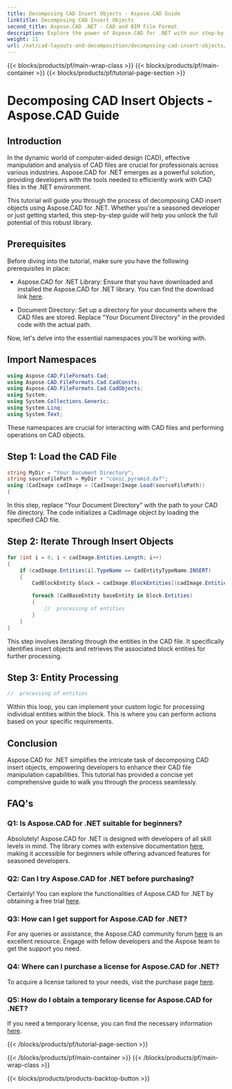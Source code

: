 ```yaml
---
title: Decomposing CAD Insert Objects - Aspose.CAD Guide
linktitle: Decomposing CAD Insert Objects
second_title: Aspose.CAD .NET - CAD and BIM File Format
description: Explore the power of Aspose.CAD for .NET with our step-by-step guide on decomposing CAD insert objects.
weight: 11
url: /net/cad-layouts-and-decomposition/decomposing-cad-insert-objects/
---
```


{{< blocks/products/pf/main-wrap-class >}}
{{< blocks/products/pf/main-container >}}
{{< blocks/products/pf/tutorial-page-section >}}

# Decomposing CAD Insert Objects - Aspose.CAD Guide

## Introduction

In the dynamic world of computer-aided design (CAD), effective manipulation and analysis of CAD files are crucial for professionals across various industries. Aspose.CAD for .NET emerges as a powerful solution, providing developers with the tools needed to efficiently work with CAD files in the .NET environment.

This tutorial will guide you through the process of decomposing CAD insert objects using Aspose.CAD for .NET. Whether you're a seasoned developer or just getting started, this step-by-step guide will help you unlock the full potential of this robust library.

## Prerequisites

Before diving into the tutorial, make sure you have the following prerequisites in place:

- Aspose.CAD for .NET Library: Ensure that you have downloaded and installed the Aspose.CAD for .NET library. You can find the download link [here](https://releases.aspose.com/cad/net/).

- Document Directory: Set up a directory for your documents where the CAD files are stored. Replace "Your Document Directory" in the provided code with the actual path.

Now, let's delve into the essential namespaces you'll be working with.

## Import Namespaces

```csharp
using Aspose.CAD.FileFormats.Cad;
using Aspose.CAD.FileFormats.Cad.CadConsts;
using Aspose.CAD.FileFormats.Cad.CadObjects;
using System;
using System.Collections.Generic;
using System.Linq;
using System.Text;
```

These namespaces are crucial for interacting with CAD files and performing operations on CAD objects.

## Step 1: Load the CAD File

```csharp
string MyDir = "Your Document Directory";
string sourceFilePath = MyDir + "conic_pyramid.dxf";
using (CadImage cadImage = (CadImage)Image.Load(sourceFilePath))
{
```

In this step, replace "Your Document Directory" with the path to your CAD file directory. The code initializes a CadImage object by loading the specified CAD file.

## Step 2: Iterate Through Insert Objects

```csharp
for (int i = 0; i < cadImage.Entities.Length; i++)
{
    if (cadImage.Entities[i].TypeName == CadEntityTypeName.INSERT)
    {
        CadBlockEntity block = cadImage.BlockEntities[(cadImage.Entities[i] as CadInsertObject).Name];

        foreach (CadBaseEntity baseEntity in block.Entities)
        {
            //  processing of entities
        }
    }
}
```

This step involves iterating through the entities in the CAD file. It specifically identifies insert objects and retrieves the associated block entities for further processing.

## Step 3: Entity Processing

```csharp
//  processing of entities
```

Within this loop, you can implement your custom logic for processing individual entities within the block. This is where you can perform actions based on your specific requirements.

## Conclusion

Aspose.CAD for .NET simplifies the intricate task of decomposing CAD insert objects, empowering developers to enhance their CAD file manipulation capabilities. This tutorial has provided a concise yet comprehensive guide to walk you through the process seamlessly.

## FAQ's

### Q1: Is Aspose.CAD for .NET suitable for beginners?

Absolutely! Aspose.CAD for .NET is designed with developers of all skill levels in mind. The library comes with extensive documentation [here](https://reference.aspose.com/cad/net/), making it accessible for beginners while offering advanced features for seasoned developers.

### Q2: Can I try Aspose.CAD for .NET before purchasing?

Certainly! You can explore the functionalities of Aspose.CAD for .NET by obtaining a free trial [here](https://releases.aspose.com/).

### Q3: How can I get support for Aspose.CAD for .NET?

For any queries or assistance, the Aspose.CAD community forum [here](https://forum.aspose.com/c/cad/19) is an excellent resource. Engage with fellow developers and the Aspose team to get the support you need.

### Q4: Where can I purchase a license for Aspose.CAD for .NET?

To acquire a license tailored to your needs, visit the purchase page [here](https://purchase.aspose.com/buy).

### Q5: How do I obtain a temporary license for Aspose.CAD for .NET?

If you need a temporary license, you can find the necessary information [here](https://purchase.aspose.com/temporary-license/).

{{< /blocks/products/pf/tutorial-page-section >}}

{{< /blocks/products/pf/main-container >}}
{{< /blocks/products/pf/main-wrap-class >}}

{{< blocks/products/products-backtop-button >}}
